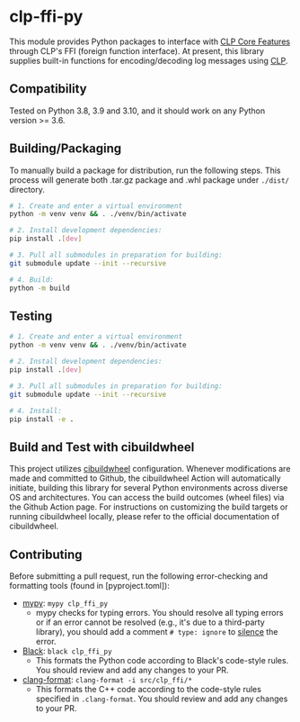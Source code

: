 # clp-ffi-py

This module provides Python packages to interface with [CLP Core Features][1]
through CLP's FFI (foreign function interface).
At present, this library supplies built-in functions for encoding/decoding log 
messages using [CLP][2].

## Compatibility

Tested on Python 3.8, 3.9 and 3.10, and it should work on any Python version >= 3.6.

## Building/Packaging

To manually build a package for distribution, run the following steps.
This process will generate both .tar.gz package and .whl package under `./dist/` directory.

```bash
# 1. Create and enter a virtual environment
python -m venv venv && . ./venv/bin/activate

# 2. Install development dependencies:
pip install .[dev]

# 3. Pull all submodules in preparation for building:
git submodule update --init --recursive

# 4. Build:
python -m build
```

## Testing

```bash
# 1. Create and enter a virtual environment
python -m venv venv && . ./venv/bin/activate

# 2. Install development dependencies:
pip install .[dev]

# 3. Pull all submodules in preparation for building:
git submodule update --init --recursive

# 4. Install:
pip install -e .
```

## Build and Test with cibuildwheel

This project utilizes [cibuildwheel][7] configuration.
Whenever modifications are made and committed to Github,
the cibuildwheel Action will automatically initiate,
building this library for several Python environments across diverse OS and architectures.
You can access the build outcomes (wheel files) via the Github Action page.
For instructions on customizing the build targets or running cibuildwheel locally,
please refer to the official documentation of cibuildwheel.

## Contributing

Before submitting a pull request, run the following error-checking
and formatting tools (found in [pyproject.toml]):

* [mypy][3]: `mypy clp_ffi_py`
  * mypy checks for typing errors. You should resolve all typing errors or if an
    error cannot be resolved (e.g., it's due to a third-party library), you
    should add a comment `# type: ignore` to [silence][4] the error.
* [Black][5]: `black clp_ffi_py`
  * This formats the Python code according to Black's code-style rules. You should
    review and add any changes to your PR.
* [clang-format][6]: `clang-format -i src/clp_ffi/*`
  * This formats the C++ code according to the code-style rules specified in `.clang-format`.
    You should review and add any changes to your PR.

[1]: https://github.com/y-scope/clp/tree/main/components/core
[2]: https://github.com/y-scope/clp
[3]: https://mypy.readthedocs.io/en/stable/index.html
[4]: https://mypy.readthedocs.io/en/stable/common_issues.html#spurious-errors-and-locally-silencing-the-checker
[5]: https://black.readthedocs.io/en/stable/index.html
[6]: https://clang.llvm.org/docs/ClangFormatStyleOptions.html
[7]: https://cibuildwheel.readthedocs.io/en/stable/
